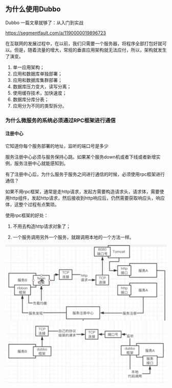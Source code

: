 ##  为什么使用Dubbo

Dubbo 一篇文章就够了：从入门到实战

https://segmentfault.com/a/1190000019896723

在互联网的发展过程中，在以前，我们只需要一个服务器，将程序全部打包好就可以。但是，随着流量的增大，常规的垂直应用架构就无法应付，所以，架构就发生了演变。

1. 单一应用架构；
2. 应用和数据库单独部署；
3. 应用和数据库集群部署；
4. 数据库压力变大，读写分离；
5. 使用缓存技术，加快速度；
6. 数据库分库分表；
7. 应用分为不同的类型拆分。



### 为什么微服务的系统必须通过RPC框架进行通信

#### 注册中心

它知道你每个服务部署的地址，监听的端口号是多少

服务注册中心必须与服务保持心跳。如果某个服务down机或者下线或者新增实例，服务注册中心就能感知到。

有了注册中心后，为什么服务于服务之间进行通信的时候，必须使用rpc框架进行通信？



如果不用rpc框架，通常是走http请求，发起方需要构造请求头，请求体，需要使用http组件，发起http请求，然后接收到http响应后，仍然需要获取响应头，响应体，这整个过程有点繁琐。

使用rpc框架的好处：

1. 不用去构造http请求对象了；

2. 一个服务调用另外一个服务，就跟调用本地的一个方法一样。

<img src="README.assets/image-20210630225058264.png" alt="image-20210630225058264" style="zoom:50%;" />

<img src="README.assets/image-20210630225004862.png" alt="image-20210630225004862" style="zoom:50%;" />